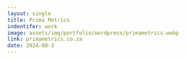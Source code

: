 ```yaml
---
layout: single
title: Prima Metrics
indentifer: work
image: assets/img/portfolio/wordpress/primametrics.webp
link: primametrics.co.za
date: 2024-08-3
---
```


